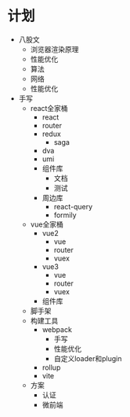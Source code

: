 # 计划

- 八股文
  - 浏览器渲染原理
  - 性能优化
  - 算法
  - 网络
  - 性能优化
- 手写
  - react全家桶
    - react
    - router
    - redux
      - saga
    - dva
    - umi
    - 组件库
      - 文档
      - 测试
    - 周边库
      - react-query
      - formily
  - vue全家桶
    - vue2
      - vue
      - router
      - vuex
    - vue3
      - vue
      - router
      - vuex
    - 组件库
  - 脚手架
  - 构建工具
    - webpack
      - 手写
      - 性能优化
      - 自定义loader和plugin
    - rollup
    - vite
  - 方案
    - 认证
    - 微前端
